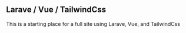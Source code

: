 ## Larave / Vue / TailwindCss

This is a starting place for a full site using Larave, Vue, and TailwindCss
